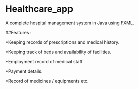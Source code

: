 # Healthcare_app
A complete hospital management system in Java using FXML.

##Features :

*Keeping records of prescriptions and medical history.

*Keeping track of beds and availability of facilities.

*Employment record of medical staff.

*Payment details.

*Record of medicines / equipments etc. 
